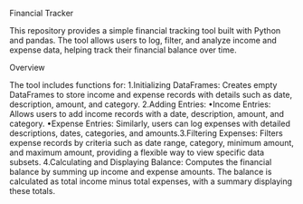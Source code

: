 Financial Tracker
 
This repository provides a simple financial tracking tool built with Python and pandas. The tool allows users to log, filter, and analyze income and expense data, helping track their financial balance over time.
 
Overview
 
The tool includes functions for:
​1.​Initializing DataFrames: Creates empty DataFrames to store income and expense records with details such as date, description, amount, and category.
​2.​Adding Entries:
​•​Income Entries: Allows users to add income records with a date, description, amount, and category.
​•​Expense Entries: Similarly, users can log expenses with detailed descriptions, dates, categories, and amounts.
​3.​Filtering Expenses: Filters expense records by criteria such as date range, category, minimum amount, and maximum amount, providing a flexible way to view specific data subsets.
​4.​Calculating and Displaying Balance: Computes the financial balance by summing up income and expense amounts. The balance is calculated as total income minus total expenses, with a summary displaying these totals.
